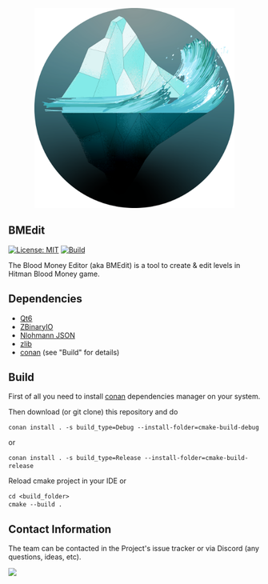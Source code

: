 <p align="center">
	<img width="400" height="400" src=".github/logo.png">
</p>

BMEdit
------

[![License: MIT](https://img.shields.io/badge/License-MIT-yellow.svg)](https://opensource.org/licenses/MIT)
[![Build](https://github.com/ReGlacier/BMEdit/actions/workflows/build.yml/badge.svg)](https://github.com/ReGlacier/BMEdit/actions/workflows/build.yml)

The Blood Money Editor (aka BMEdit) is a tool to create & edit levels in Hitman Blood Money game.

Dependencies
------------

 * [Qt6](https://qt.io)
 * [ZBinaryIO](https://github.com/pawREP/ZBinaryIO)
 * [Nlohmann JSON](https://github.com/nlohmann/json)
 * [zlib](https://github.com/madler/zlib)
 * [conan](https://conan.io) (see "Build" for details)

Build
-----

First of all you need to install [conan](https://conan.io) dependencies manager on your system.

Then download (or git clone) this repository and do
```
conan install . -s build_type=Debug --install-folder=cmake-build-debug
```
or
```
conan install . -s build_type=Release --install-folder=cmake-build-release
```

Reload cmake project in your IDE or 
```
cd <build_folder>
cmake --build .
```

Contact Information
-------------------

The team can be contacted in the Project's issue tracker or via Discord (any questions, ideas, etc).

<a href="https://discord.gg/V5grGRw">
	<img src="https://img.shields.io/badge/discord-join-7289DA.svg?logo=discord&longCache=true&style=flat" />
</a>